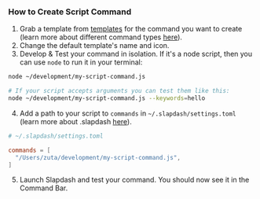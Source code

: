 ### How to Create Script Command

1. Grab a template from [templates](/templates) for the command you want to create (learn more about different command types [here](https://www.notion.so/slapdash/Types-ee89422fba6343f081c0e96352a6b02f)).
2. Change the default template's name and icon.
3. Develop & Test your command in isolation. If it's a node script, then you can use `node` to run it in your terminal:

```bash
node ~/development/my-script-command.js

# If your script accepts arguments you can test them like this:
node ~/development/my-script-command.js --keywords=hello
```

4. Add a path to your script to `commands` in `~/.slapdash/settings.toml` (learn more about .slapdash [here](https://github.com/slapdash/dot-slapdash/blob/main/.slapdash/settings.toml)).

```toml
# ~/.slapdash/settings.toml

commands = [
  "/Users/zuta/development/my-script-command.js",
]
```

5. Launch Slapdash and test your command. You should now see it in the Command Bar.
